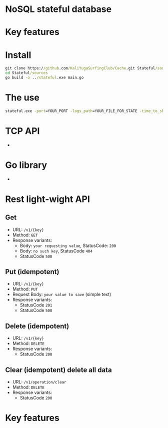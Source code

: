 # NoSQL stateful database

# Key features

# Install
```cmd
git clone https://github.com/KaliYugaSurfingClub/Cache.git Stateful/sources
cd Stateful/sources
go build -o ../stateful.exe main.go
```

# The use
```cmd
stateful.exe -port=YOUR_PORT -logs_path=YOUR_FILE_FOR_STATE -time_to_shutdown=YOUR_TIME
```

# TCP API 
- 

# Go library
- 

# Rest light-wight API
## Get
- URL: `/v1/{key}`
- Method: `GET`
- Response variants: 
    - Body: `your requesting value`, StatusCode: `200`
    - Body: `no such key`, StatusCode `404`
    - StatusCode `500`

## Put (idempotent)
- URL: `/v1/{key}`
- Method: `PUT`
- Request Body: `your value to save` (simple text)
- Response variants:
  - StatusCode `201`
  - StatusCode `500`

## Delete (idempotent)
- URL: `/v1/{key}`
- Method: `DELETE`
- Response variants:
    - StatusCode `200`

## Clear (idempotent) delete all data
- URL: `/v1/operation/clear`
- Method: `DELETE`
- Response variants:
    - StatusCode `200`

# Key features

